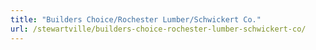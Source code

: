 ```yaml
---
title: "Builders Choice/Rochester Lumber/Schwickert Co."
url: /stewartville/builders-choice-rochester-lumber-schwickert-co/
---
```

